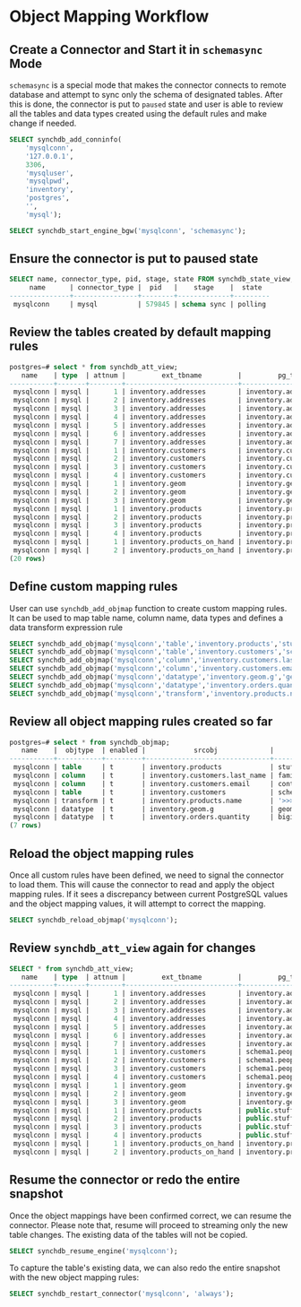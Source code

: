 # Object Mapping Workflow

## **Create a Connector and Start it in `schemasync` Mode**

`schemasync` is a special mode that makes the connector connects to remote database and attempt to sync only the schema of designated tables. After this is done, the connector is put to `paused` state and user is able to review all the tables and data types created using the default rules and make change if needed.

```sql
SELECT synchdb_add_conninfo(
    'mysqlconn',
    '127.0.0.1',
    3306,
    'mysqluser',
    'mysqlpwd',
    'inventory',
    'postgres',
    '',
    'mysql');

SELECT synchdb_start_engine_bgw('mysqlconn', 'schemasync');
```
## **Ensure the connector is put to paused state**
```sql
SELECT name, connector_type, pid, stage, state FROM synchdb_state_view;
     name      | connector_type |  pid   |    stage    |  state
---------------+----------------+--------+-------------+---------
 mysqlconn     | mysql          | 579845 | schema sync | polling

```

## **Review the tables created by default mapping rules**

```sql
postgres=# select * from synchdb_att_view;
   name    | type  | attnum |         ext_tbname         |         pg_tbname          | ext_attname | pg_attname  | ext_atttypename | pg_atttypename | transform
-----------+-------+--------+----------------------------+----------------------------+-------------+-------------+-----------------+----------------+-----------
 mysqlconn | mysql |      1 | inventory.addresses        | inventory.addresses        | id          | id          | INT             | int4           |
 mysqlconn | mysql |      2 | inventory.addresses        | inventory.addresses        | customer_id | customer_id | INT             | int4           |
 mysqlconn | mysql |      3 | inventory.addresses        | inventory.addresses        | street      | street      | VARCHAR         | varchar        |
 mysqlconn | mysql |      4 | inventory.addresses        | inventory.addresses        | city        | city        | VARCHAR         | varchar        |
 mysqlconn | mysql |      5 | inventory.addresses        | inventory.addresses        | state       | state       | VARCHAR         | varchar        |
 mysqlconn | mysql |      6 | inventory.addresses        | inventory.addresses        | zip         | zip         | VARCHAR         | varchar        |
 mysqlconn | mysql |      7 | inventory.addresses        | inventory.addresses        | type        | type        | ENUM            | text           |
 mysqlconn | mysql |      1 | inventory.customers        | inventory.customers        | id          | id          | INT             | int4           |
 mysqlconn | mysql |      2 | inventory.customers        | inventory.customers        | first_name  | first_name  | VARCHAR         | varchar        |
 mysqlconn | mysql |      3 | inventory.customers        | inventory.customers        | last_name   | last_name   | VARCHAR         | varchar        |
 mysqlconn | mysql |      4 | inventory.customers        | inventory.customers        | email       | email       | VARCHAR         | varchar        |
 mysqlconn | mysql |      1 | inventory.geom             | inventory.geom             | id          | id          | INT             | int4           |
 mysqlconn | mysql |      2 | inventory.geom             | inventory.geom             | g           | g           | GEOMETRY        | text           |
 mysqlconn | mysql |      3 | inventory.geom             | inventory.geom             | h           | h           | GEOMETRY        | text           |
 mysqlconn | mysql |      1 | inventory.products         | inventory.products         | id          | id          | INT             | int4           |
 mysqlconn | mysql |      2 | inventory.products         | inventory.products         | name        | name        | VARCHAR         | varchar        |
 mysqlconn | mysql |      3 | inventory.products         | inventory.products         | description | description | VARCHAR         | varchar        |
 mysqlconn | mysql |      4 | inventory.products         | inventory.products         | weight      | weight      | FLOAT           | float4         |
 mysqlconn | mysql |      1 | inventory.products_on_hand | inventory.products_on_hand | product_id  | product_id  | INT             | int4           |
 mysqlconn | mysql |      2 | inventory.products_on_hand | inventory.products_on_hand | quantity    | quantity    | INT             | int4           |
(20 rows)

```

## **Define custom mapping rules**
User can use `synchdb_add_objmap` function to create custom mapping rules. It can be used to map table name, column name, data types and defines a data transform expression rule

```sql
SELECT synchdb_add_objmap('mysqlconn','table','inventory.products','stuff');
SELECT synchdb_add_objmap('mysqlconn','table','inventory.customers','schema1.people');
SELECT synchdb_add_objmap('mysqlconn','column','inventory.customers.last_name','family_name');
SELECT synchdb_add_objmap('mysqlconn','column','inventory.customers.email','contact');
SELECT synchdb_add_objmap('mysqlconn','datatype','inventory.geom.g','geometry|0');
SELECT synchdb_add_objmap('mysqlconn','datatype','inventory.orders.quantity','bigint|0');
SELECT synchdb_add_objmap('mysqlconn','transform','inventory.products.name','''>>>>>'' || ''%d'' || ''<<<<<''');
```

## **Review all object mapping rules created so far**
```sql
postgres=# select * from synchdb_objmap;
   name    |  objtype  | enabled |            srcobj             |           dstobj
-----------+-----------+---------+-------------------------------+----------------------------
 mysqlconn | table     | t       | inventory.products            | stuff
 mysqlconn | column    | t       | inventory.customers.last_name | family_name
 mysqlconn | column    | t       | inventory.customers.email     | contact
 mysqlconn | table     | t       | inventory.customers           | schema1.people
 mysqlconn | transform | t       | inventory.products.name       | '>>>>>' || '%d' || '<<<<<'
 mysqlconn | datatype  | t       | inventory.geom.g              | geometry|0
 mysqlconn | datatype  | t       | inventory.orders.quantity     | bigint|0
(7 rows)

```

## **Reload the object mapping rules**
Once all custom rules have been defined, we need to signal the connector to load them. This will cause the connector to read and apply the object mapping rules. If it sees a discrepancy between current PostgreSQL values and the object mapping values, it will attempt to correct the mapping.
```sql
SELECT synchdb_reload_objmap('mysqlconn');

```

## **Review `synchdb_att_view` again for changes**
```sql
SELECT * from synchdb_att_view;
   name    | type  | attnum |         ext_tbname         |         pg_tbname          | ext_attname | pg_attname  | ext_atttypename | pg_atttypename |         transform
-----------+-------+--------+----------------------------+----------------------------+-------------+-------------+-----------------+----------------+----------------------------
 mysqlconn | mysql |      1 | inventory.addresses        | inventory.addresses        | id          | id          | INT             | int4           |
 mysqlconn | mysql |      2 | inventory.addresses        | inventory.addresses        | customer_id | customer_id | INT             | int4           |
 mysqlconn | mysql |      3 | inventory.addresses        | inventory.addresses        | street      | street      | VARCHAR         | varchar        |
 mysqlconn | mysql |      4 | inventory.addresses        | inventory.addresses        | city        | city        | VARCHAR         | varchar        |
 mysqlconn | mysql |      5 | inventory.addresses        | inventory.addresses        | state       | state       | VARCHAR         | varchar        |
 mysqlconn | mysql |      6 | inventory.addresses        | inventory.addresses        | zip         | zip         | VARCHAR         | varchar        |
 mysqlconn | mysql |      7 | inventory.addresses        | inventory.addresses        | type        | type        | ENUM            | text           |
 mysqlconn | mysql |      1 | inventory.customers        | schema1.people             | id          | id          | INT             | int4           |
 mysqlconn | mysql |      2 | inventory.customers        | schema1.people             | first_name  | first_name  | VARCHAR         | varchar        |
 mysqlconn | mysql |      3 | inventory.customers        | schema1.people             | last_name   | family_name | VARCHAR         | varchar        |
 mysqlconn | mysql |      4 | inventory.customers        | schema1.people             | email       | contact     | VARCHAR         | varchar        |
 mysqlconn | mysql |      1 | inventory.geom             | inventory.geom             | id          | id          | INT             | int4           |
 mysqlconn | mysql |      2 | inventory.geom             | inventory.geom             | g           | g           | GEOMETRY        | geometry           |
 mysqlconn | mysql |      3 | inventory.geom             | inventory.geom             | h           | h           | GEOMETRY        | text           |
 mysqlconn | mysql |      1 | inventory.products         | public.stuff               | id          | id          | INT             | int4           |
 mysqlconn | mysql |      2 | inventory.products         | public.stuff               | name        | name        | VARCHAR         | varchar        | '>>>>>' || '%d' || '<<<<<'
 mysqlconn | mysql |      3 | inventory.products         | public.stuff               | description | description | VARCHAR         | varchar        |
 mysqlconn | mysql |      4 | inventory.products         | public.stuff               | weight      | weight      | FLOAT           | float4         |
 mysqlconn | mysql |      1 | inventory.products_on_hand | inventory.products_on_hand | product_id  | product_id  | INT             | int4           |
 mysqlconn | mysql |      2 | inventory.products_on_hand | inventory.products_on_hand | quantity    | quantity    | INT             | int8           |
```

## **Resume the connector or redo the entire snapshot**
Once the object mappings have been confirmed correct, we can resume the connector. Please note that, resume will proceed to streaming only the new table changes. The existing data of the tables will not be copied.
```sql
SELECT synchdb_resume_engine('mysqlconn');
```

To capture the table's existing data, we can also redo the entire snapshot with the new object mapping rules:
```sql
SELECT synchdb_restart_connector('mysqlconn', 'always');
```
